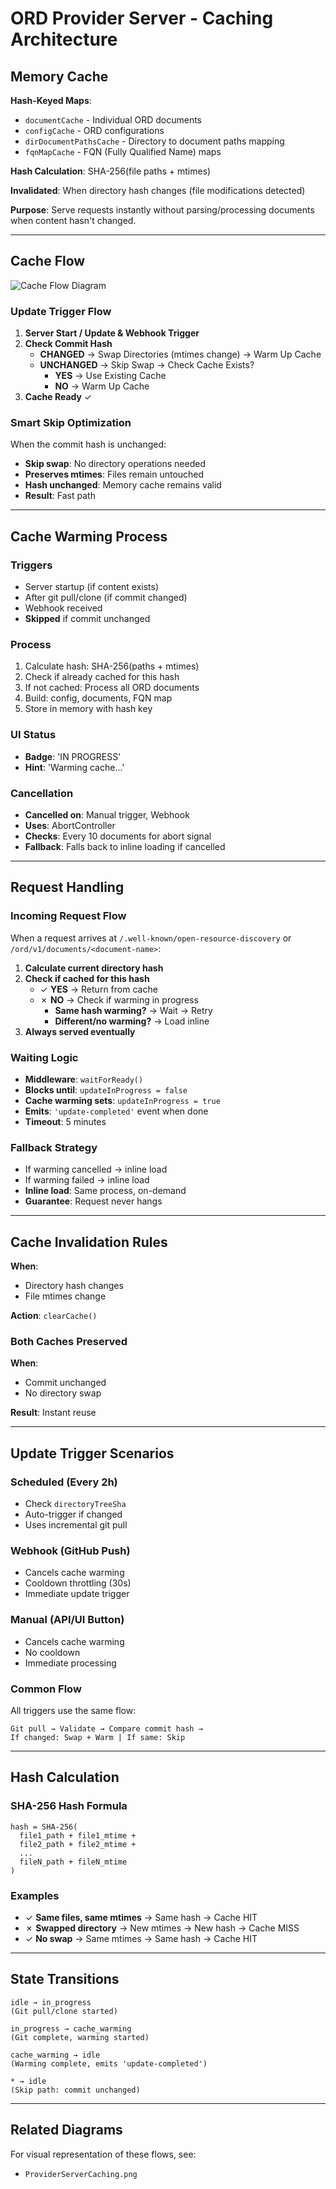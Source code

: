 # ORD Provider Server - Caching Architecture

## Memory Cache

**Hash-Keyed Maps**:

- `documentCache` - Individual ORD documents
- `configCache` - ORD configurations
- `dirDocumentPathsCache` - Directory to document paths mapping
- `fqnMapCache` - FQN (Fully Qualified Name) maps

**Hash Calculation**: SHA-256(file paths + mtimes)

**Invalidated**: When directory hash changes (file modifications detected)

**Purpose**: Serve requests instantly without parsing/processing documents when content hasn't changed.

---

## Cache Flow

![Cache Flow Diagram](./ProviderServerCaching.png)

### Update Trigger Flow

1. **Server Start / Update & Webhook Trigger**
2. **Check Commit Hash**
   - **CHANGED** → Swap Directories (mtimes change) → Warm Up Cache
   - **UNCHANGED** → Skip Swap → Check Cache Exists?
     - **YES** → Use Existing Cache
     - **NO** → Warm Up Cache
3. **Cache Ready** ✓

### Smart Skip Optimization

When the commit hash is unchanged:

- **Skip swap**: No directory operations needed
- **Preserves mtimes**: Files remain untouched
- **Hash unchanged**: Memory cache remains valid
- **Result**: Fast path

---

## Cache Warming Process

### Triggers

- Server startup (if content exists)
- After git pull/clone (if commit changed)
- Webhook received
- **Skipped** if commit unchanged

### Process

1. Calculate hash: SHA-256(paths + mtimes)
2. Check if already cached for this hash
3. If not cached: Process all ORD documents
4. Build: config, documents, FQN map
5. Store in memory with hash key

### UI Status

- **Badge**: 'IN PROGRESS'
- **Hint**: 'Warming cache...'

### Cancellation

- **Cancelled on**: Manual trigger, Webhook
- **Uses**: AbortController
- **Checks**: Every 10 documents for abort signal
- **Fallback**: Falls back to inline loading if cancelled

---

## Request Handling

### Incoming Request Flow

When a request arrives at `/.well-known/open-resource-discovery` or `/ord/v1/documents/<document-name>`:

1. **Calculate current directory hash**
2. **Check if cached for this hash**
   - ✓ **YES** → Return from cache
   - ✗ **NO** → Check if warming in progress
     - **Same hash warming?** → Wait → Retry
     - **Different/no warming?** → Load inline
3. **Always served eventually**

### Waiting Logic

- **Middleware**: `waitForReady()`
- **Blocks until**: `updateInProgress = false`
- **Cache warming sets**: `updateInProgress = true`
- **Emits**: `'update-completed'` event when done
- **Timeout**: 5 minutes

### Fallback Strategy

- If warming cancelled → inline load
- If warming failed → inline load
- **Inline load**: Same process, on-demand
- **Guarantee**: Request never hangs

---

## Cache Invalidation Rules

**When**:

- Directory hash changes
- File mtimes change

**Action**: `clearCache()`

### Both Caches Preserved

**When**:

- Commit unchanged
- No directory swap

**Result**: Instant reuse

---

## Update Trigger Scenarios

### Scheduled (Every 2h)

- Check `directoryTreeSha`
- Auto-trigger if changed
- Uses incremental git pull

### Webhook (GitHub Push)

- Cancels cache warming
- Cooldown throttling (30s)
- Immediate update trigger

### Manual (API/UI Button)

- Cancels cache warming
- No cooldown
- Immediate processing

### Common Flow

All triggers use the same flow:

```
Git pull → Validate → Compare commit hash →
If changed: Swap + Warm | If same: Skip
```

---

## Hash Calculation

### SHA-256 Hash Formula

```
hash = SHA-256(
  file1_path + file1_mtime +
  file2_path + file2_mtime +
  ...
  fileN_path + fileN_mtime
)
```

### Examples

- ✓ **Same files, same mtimes** → Same hash → Cache HIT
- ✗ **Swapped directory** → New mtimes → New hash → Cache MISS
- ✓ **No swap** → Same mtimes → Same hash → Cache HIT

---

## State Transitions

```
idle → in_progress
(Git pull/clone started)

in_progress → cache_warming
(Git complete, warming started)

cache_warming → idle
(Warming complete, emits 'update-completed')

* → idle
(Skip path: commit unchanged)
```

---

## Related Diagrams

For visual representation of these flows, see:

- `ProviderServerCaching.png`
